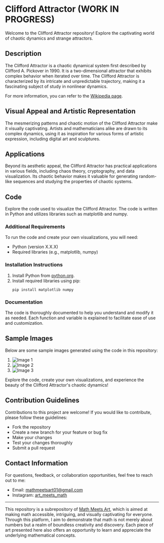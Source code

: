 # Clifford Attractor (WORK IN PROGRESS)

Welcome to the Clifford Attractor repository! Explore the captivating world of chaotic dynamics and strange attractors.

## Description

The Clifford Attractor is a chaotic dynamical system first described by Clifford A. Pickover in 1990. It is a two-dimensional attractor that exhibits complex behavior when iterated over time. The Clifford Attractor is characterized by its intricate and unpredictable trajectory, making it a fascinating subject of study in nonlinear dynamics.

For more information, you can refer to the [Wikipedia page](https://en.wikipedia.org/wiki/Clifford_attractor).

## Visual Appeal and Artistic Representation

The mesmerizing patterns and chaotic motion of the Clifford Attractor make it visually captivating. Artists and mathematicians alike are drawn to its complex dynamics, using it as inspiration for various forms of artistic expression, including digital art and sculptures.

## Applications

Beyond its aesthetic appeal, the Clifford Attractor has practical applications in various fields, including chaos theory, cryptography, and data visualization. Its chaotic behavior makes it valuable for generating random-like sequences and studying the properties of chaotic systems.

## Code

Explore the code used to visualize the Clifford Attractor. The code is written in Python and utilizes libraries such as matplotlib and numpy.

### Additional Requirements

To run the code and create your own visualizations, you will need:

- Python (version X.X.X)
- Required libraries (e.g., matplotlib, numpy)

### Installation Instructions

1. Install Python from [python.org](https://www.python.org/downloads/).
2. Install required libraries using pip:
    ```
    pip install matplotlib numpy
    ```

### Documentation

The code is thoroughly documented to help you understand and modify it as needed. Each function and variable is explained to facilitate ease of use and customization.

## Sample Images

Below are some sample images generated using the code in this repository:

1. ![Image 1](image1.png)
2. ![Image 2](image2.png)
3. ![Image 3](image3.png)

Explore the code, create your own visualizations, and experience the beauty of the Clifford Attractor's chaotic dynamics!

## Contribution Guidelines

Contributions to this project are welcome! If you would like to contribute, please follow these guidelines:
- Fork the repository
- Create a new branch for your feature or bug fix
- Make your changes
- Test your changes thoroughly
- Submit a pull request

## Contact Information

For questions, feedback, or collaboration opportunities, feel free to reach out to me:
- Email: mathmeetsart01@gmail.com
- Instagram: [art_meets_math](https://www.instagram.com/art_meets_math/)

---

This repository is a subrepository of [Math Meets Art](https://www.instagram.com/art_meets_math/), which is aimed at making math accessible, intriguing, and visually captivating for everyone. Through this platform, I aim to demonstrate that math is not merely about numbers but a realm of boundless creativity and discovery. Each piece of art presented here also offers an opportunity to learn and appreciate the underlying mathematical concepts.
